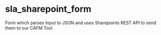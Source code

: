 # sla_sharepoint_form
Form which parses Input to JSON and uses Sharepoints REST API to send them to our CAFM Tool 
